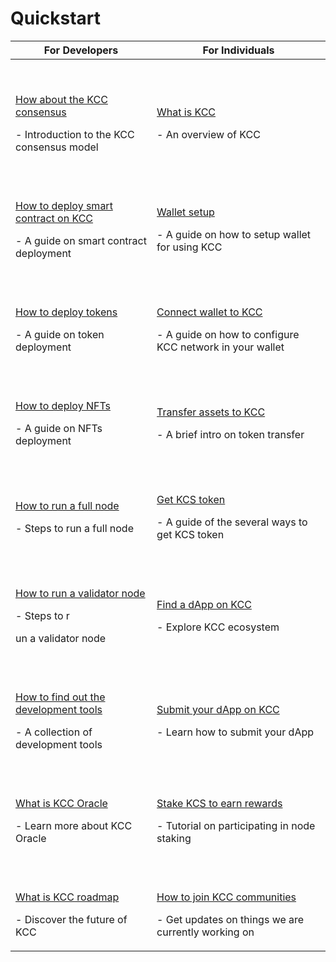 # Quickstart

| For Developers                                                                                                                                      | For Individuals                                                                                                                                                                     |
| --------------------------------------------------------------------------------------------------------------------------------------------------- | ----------------------------------------------------------------------------------------------------------------------------------------------------------------------------------- |
| <p>​</p><p><a href=".gitbook/assets/consensus engine">How about the KCC consensus</a></p><p>- Introduction to the KCC consensus model</p>           | <p>​</p><p><a href=".gitbook/assets/introduction">What is KCC</a></p><p>- An overview of KCC</p>                                                                                    |
| <p>​</p><p><a href=".gitbook/assets/deploy smart contract">How to deploy smart contract on KCC</a></p><p>- A guide on smart contract deployment</p> | <p>​</p><p><a href=".gitbook/assets/tutorial on how to set up wallet">Wallet setup</a></p><p>- A guide on how to setup wallet for using KCC</p>                                     |
| <p>​</p><p><a href=".gitbook/assets/issue erc20 token">How to deploy tokens</a></p><p>- A guide on token deployment</p>                             | <p>​</p><p><a href=".gitbook/assets/tutorial on how to config kcc network in metamask">Connect wallet to KCC</a></p><p>- A guide on how to configure KCC network in your wallet</p> |
| <p>​</p><p><a href=".gitbook/assets/deploy nfts">How to deploy NFTs</a></p><p>- A guide on NFTs deployment</p>                                      | <p>​</p><p><a href=".gitbook/assets/bridge assets">Transfer assets to KCC</a></p><p>- A brief intro on token transfer</p>                                                           |
| <p>​</p><p><a href=".gitbook/assets/run a full node">How to run a full node</a></p><p>- Steps to run a full node</p>                                | <p>​</p><p><a href=".gitbook/assets/get kcs">Get KCS token</a></p><p>- A guide of the several ways to get KCS token</p>                                                             |
| <p>​</p><p><a href=".gitbook/assets/run a validator node">How to run a validator node</a></p><p>- Steps to r</p><p>un a validator node</p>          | <p>​</p><p><a href=".gitbook/assets/find a dapp">Find a dApp on KCC</a></p><p>- Explore KCC ecosystem</p>                                                                           |
| <p>​</p><p><a href=".gitbook/assets/dev toolkit">How to find out the development tools</a></p><p>- A collection of development tools</p>            | <p>​</p><p><a href=".gitbook/assets/find a dapp">Submit your dApp on KCC</a></p><p>- Learn how to submit your dApp</p>                                                              |
| <p>​</p><p><a href=".gitbook/assets/kcc oracle">What is KCC Oracle</a></p><p>- Learn more about KCC Oracle</p>                                      | <p>​</p><p><a href=".gitbook/assets/stake kcs">Stake KCS to earn rewards</a></p><p>- Tutorial on participating in node staking</p>                                                  |
| <p>​</p><p><a href=".gitbook/assets/milestone">What is KCC roadmap</a></p><p>- Discover the future of KCC</p>                                       | <p>​</p><p><a href=".gitbook/assets/contact us">How to join KCC communities</a></p><p>- Get updates on things we are currently working on</p>                                       |
